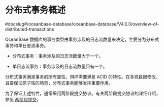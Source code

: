 # 分布式事务概述
#docslug#/oceanbase-database/oceanbase-database/V4.0.0/overview-of-distributed-transactions

OceanBase 数据库的事务类型由事务涉及的日志流数量来决定，主要分为分布式事务和单日志流事务。

* 分布式事务：事务涉及的日志流数量大于一个。

* 单日志流事务：事务涉及的日志流数量只有一个。

分布式事务满足事务的所有属性，同样需要满足 ACID 的特性。在多机数据修改，且要保证原子性的场景，分布式事务能够发挥重要作用。
  
为了保证上述特性，通常采用两阶段提交协议。有关两阶段提交协议的详细介绍，参见 [两阶段提交](../800.distributed-transactions-1/200.two-phase-commit-protocol.md)。
